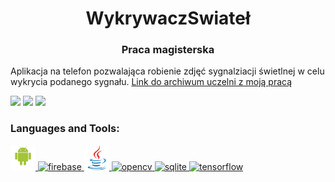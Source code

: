 <h1 align="center">WykrywaczSwiateł</h1>
<h3 align="center">Praca magisterska</h3>

<p align="left">
  Aplikacja na telefon pozwalająca robienie zdjęć sygnalziacji świetlnej w celu wykrycia podanego sygnału.
  <a href=https://apd.pbs.edu.pl/diplomas/26846/>Link do archiwum uczelni z moją pracą</a>
</p>
<img src="https://i.pinimg.com/736x/09/b1/8e/09b18e4f69d4a3fa4614cd696afe1d8c.jpg">
<img src="https://i.pinimg.com/736x/df/50/94/df5094fc95a4e1cd4ce30d6dd455e175.jpg">
<img src="https://i.pinimg.com/736x/f3/ff/5a/f3ff5a405447e8d5f2945905fb1f926f.jpg">

<h3 align="left">Languages and Tools:</h3>
<p align="left"> <a href="https://developer.android.com" target="_blank" rel="noreferrer"> <img src="https://raw.githubusercontent.com/devicons/devicon/master/icons/android/android-original-wordmark.svg" alt="android" width="40" height="40"/> </a> <a href="https://firebase.google.com/" target="_blank" rel="noreferrer"> <img src="https://www.vectorlogo.zone/logos/firebase/firebase-icon.svg" alt="firebase" width="40" height="40"/> </a> <a href="https://www.java.com" target="_blank" rel="noreferrer"> <img src="https://raw.githubusercontent.com/devicons/devicon/master/icons/java/java-original.svg" alt="java" width="40" height="40"/> </a> <a href="https://opencv.org/" target="_blank" rel="noreferrer"> <img src="https://www.vectorlogo.zone/logos/opencv/opencv-icon.svg" alt="opencv" width="40" height="40"/> </a> <a href="https://www.sqlite.org/" target="_blank" rel="noreferrer"> <img src="https://www.vectorlogo.zone/logos/sqlite/sqlite-icon.svg" alt="sqlite" width="40" height="40"/> </a> <a href="https://www.tensorflow.org" target="_blank" rel="noreferrer"> <img src="https://www.vectorlogo.zone/logos/tensorflow/tensorflow-icon.svg" alt="tensorflow" width="40" height="40"/> </a> </p>

